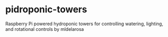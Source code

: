 # pidroponic-towers
Raspberry Pi powered hydroponic towers for controlling watering, lighting, and rotational controls by mldelarosa
